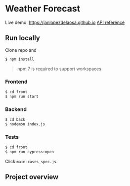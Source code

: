 # Weather Forecast

Live demo: https://janlopezdelaosa.github.io
[API reference](../back\API.md)

## Run locally

Clone repo and

```sh
$ npm install
```

> npm 7 is required to support workspaces

### Frontend

```sh
$ cd front
$ npm run start
```

### Backend

```sh
$ cd back
$ nodemon index.js
```

### Tests

```sh
$ cd front
$ npm run cypress:open
```

Click `main-cases_spec.js`.

## Project overview
